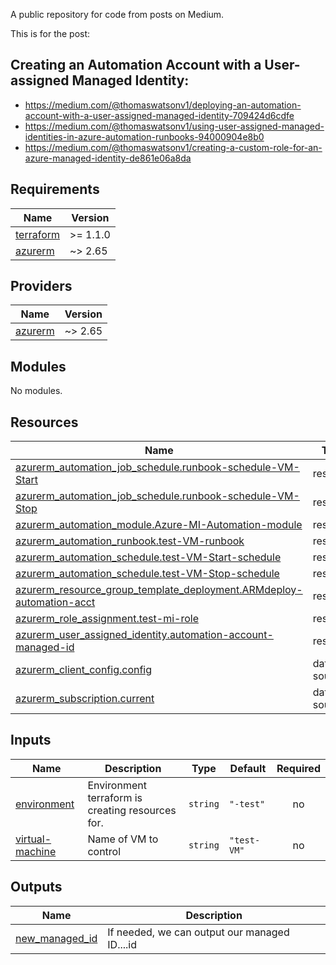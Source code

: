A public repository for code from posts on Medium.

This is for the post:

## Creating an Automation Account with a User-assigned Managed Identity:
* https://medium.com/@thomaswatsonv1/deploying-an-automation-account-with-a-user-assigned-managed-identity-709424d6cdfe
* https://medium.com/@thomaswatsonv1/using-user-assigned-managed-identities-in-azure-automation-runbooks-94000904e8b0
* https://medium.com/@thomaswatsonv1/creating-a-custom-role-for-an-azure-managed-identity-de861e06a8da

## Requirements

| Name | Version |
|------|---------|
| <a name="requirement_terraform"></a> [terraform](#requirement\_terraform) | >= 1.1.0 |
| <a name="requirement_azurerm"></a> [azurerm](#requirement\_azurerm) | ~> 2.65 |

## Providers

| Name | Version |
|------|---------|
| <a name="provider_azurerm"></a> [azurerm](#provider\_azurerm) | ~> 2.65 |

## Modules

No modules.

## Resources

| Name | Type |
|------|------|
| [azurerm_automation_job_schedule.runbook-schedule-VM-Start](https://registry.terraform.io/providers/hashicorp/azurerm/latest/docs/resources/automation_job_schedule) | resource |
| [azurerm_automation_job_schedule.runbook-schedule-VM-Stop](https://registry.terraform.io/providers/hashicorp/azurerm/latest/docs/resources/automation_job_schedule) | resource |
| [azurerm_automation_module.Azure-MI-Automation-module](https://registry.terraform.io/providers/hashicorp/azurerm/latest/docs/resources/automation_module) | resource |
| [azurerm_automation_runbook.test-VM-runbook](https://registry.terraform.io/providers/hashicorp/azurerm/latest/docs/resources/automation_runbook) | resource |
| [azurerm_automation_schedule.test-VM-Start-schedule](https://registry.terraform.io/providers/hashicorp/azurerm/latest/docs/resources/automation_schedule) | resource |
| [azurerm_automation_schedule.test-VM-Stop-schedule](https://registry.terraform.io/providers/hashicorp/azurerm/latest/docs/resources/automation_schedule) | resource |
| [azurerm_resource_group_template_deployment.ARMdeploy-automation-acct](https://registry.terraform.io/providers/hashicorp/azurerm/latest/docs/resources/resource_group_template_deployment) | resource |
| [azurerm_role_assignment.test-mi-role](https://registry.terraform.io/providers/hashicorp/azurerm/latest/docs/resources/role_assignment) | resource |
| [azurerm_user_assigned_identity.automation-account-managed-id](https://registry.terraform.io/providers/hashicorp/azurerm/latest/docs/resources/user_assigned_identity) | resource |
| [azurerm_client_config.config](https://registry.terraform.io/providers/hashicorp/azurerm/latest/docs/data-sources/client_config) | data source |
| [azurerm_subscription.current](https://registry.terraform.io/providers/hashicorp/azurerm/latest/docs/data-sources/subscription) | data source |

## Inputs

| Name | Description | Type | Default | Required |
|------|-------------|------|---------|:--------:|
| <a name="input_environment"></a> [environment](#input\_environment) | Environment terraform is creating resources for. | `string` | `"-test"` | no |
| <a name="input_virtual-machine"></a> [virtual-machine](#input\_virtual-machine) | Name of VM to control | `string` | `"test-VM"` | no |

## Outputs

| Name | Description |
|------|-------------|
| <a name="output_new_managed_id"></a> [new\_managed\_id](#output\_new\_managed\_id) | If needed, we can output our managed ID....id |
